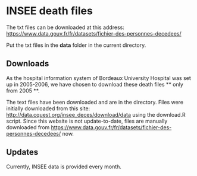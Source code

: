 # INSEE death files

The txt files can be downloaded at this address: https://www.data.gouv.fr/fr/datasets/fichier-des-personnes-decedees/

Put the txt files in the **data** folder in the current directory. 
## Downloads

As the hospital information system of Bordeaux University Hospital was set up in 2005-2006, we have chosen to download these death files ** only from 2005 **.

The text files have been downloaded and are in the directory.
Files were initially downloaded from this site: http://data.cquest.org/insee_deces/download/data
using the download.R script. Since this website is not update-to-date, files are manually downloaded from https://www.data.gouv.fr/fr/datasets/fichier-des-personnes-decedees/
now. 

## Updates
Currently, INSEE data is provided every month. 




